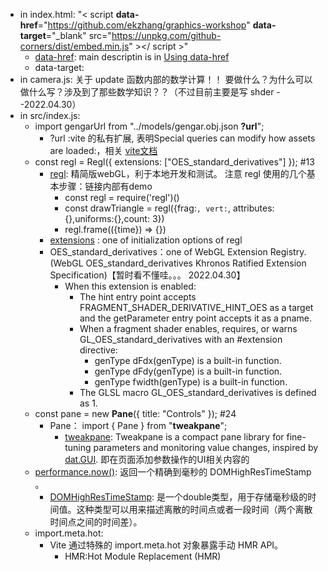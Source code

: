 - in index.html: "< script **data-href**="https://github.com/ekzhang/graphics-workshop" **data-target**="_blank"
    src="https://unpkg.com/github-corners/dist/embed.min.js" ></ script >"
    - [data-href](https://github.com/nathanford/data-href): main descriptin is in [Using data-href](https://github.com/nathanford/data-href#using-data-href) 
    - data-target:  
- in camera.js: 关于 update 函数内部的数学计算！！ 要做什么？为什么可以做什么写？涉及到了那些数学知识？？（不过目前主要是写 shder --2022.04.30）
- in src/index.js: 
  - import gengarUrl from "../models/gengar.obj.json **?url**";
    - ?url :vite 的私有扩展, 表明Special queries can modify how assets are loaded:，相关 [vite文档](https://vitejs.dev/guide/features.html#static-assets)
  - const regl = Regl({ extensions: ["OES_standard_derivatives"] }); #13
    - [regl](https://github.com/regl-project/regl): 精简版webGL，利于本地开发和测试。 注意 regl 使用的几个基本步骤：链接内部有demo
      - const regl = require('regl')()
      - const drawTriangle = regl({frag:`` , vert: ``, attributes:{},uniforms:{},count: 3})
      - regl.frame(({time}) => {})
    - [extensions](https://github.com/regl-project/regl/blob/gh-pages/API.md#all-initialization-options) : one of initialization options of regl
    - OES_standard_derivatives：one of WebGL Extension Registry.(WebGL OES_standard_derivatives Khronos Ratified Extension Specification)【暂时看不懂哇。。。 2022.04.30】
      - When this extension is enabled:
        - The hint entry point accepts FRAGMENT_SHADER_DERIVATIVE_HINT_OES as a target and the getParameter entry point accepts it as a pname.
        - When a fragment shader enables, requires, or warns GL_OES_standard_derivatives with an #extension directive:
            - genType dFdx(genType) is a built-in function.
            - genType dFdy(genType) is a built-in function.
            - genType fwidth(genType) is a built-in function.
        - The GLSL macro GL_OES_standard_derivatives is defined as 1.
  - const pane = new **Pane**({ title: "Controls" }); #24
    - Pane： import { Pane } from "**tweakpane**";
      - [tweakpane](https://github.com/cocopon/tweakpane):  Tweakpane is a compact pane library for fine-tuning parameters and monitoring value changes, inspired by [dat.GUI](https://github.com/dataarts/dat.gui). 即在页面添加参数操作的UI相关内容的
  - [performance.now()](https://developer.mozilla.org/zh-CN/docs/Web/API/Performance/now): 返回一个精确到毫秒的  DOMHighResTimeStamp 。
    - [DOMHighResTimeStamp](https://developer.mozilla.org/zh-CN/docs/Web/API/DOMHighResTimeStamp): 是一个double类型，用于存储毫秒级的时间值。这种类型可以用来描述离散的时间点或者一段时间（两个离散时间点之间的时间差）。
  - import.meta.hot:
    - Vite 通过特殊的 import.meta.hot 对象暴露手动 HMR API。
      - HMR:Hot Module Replacement (HMR)